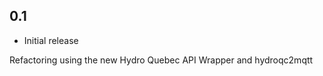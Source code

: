 <!-- https://developers.home-assistant.io/docs/add-ons/presentation#keeping-a-changelog -->

## 0.1

- Initial release

Refactoring using the new Hydro Quebec API Wrapper and hydroqc2mqtt
